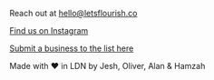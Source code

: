 <footer class="footer text-white bg-dark py-3 ">
  <div class="container ">
    <div class="row align-items-center ">
      <div class="col-12 text-center ">
				<p>Reach out at <a href="mailto:hello@letsflourish.co">hello@letsflourish.co</a></p>
				<p><a href="https://www.instagram.com/letsflourishldn/">Find us on Instagram</a></p>
				<p><a href="https://docs.google.com/forms/d/e/1FAIpQLSePTw6SCO9HeB23fuYvb3b3oaCNBMTkIcnJBEnMTNMLVnWzUA/viewform">Submit a business to the list here</a></p>
				<p>Made with ❤️ in LDN by Jesh, Oliver, Alan & Hamzah</p>
      </div>
    </div>
  </div>
</footer>